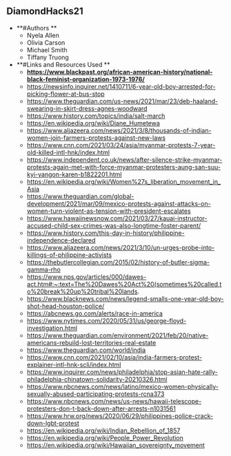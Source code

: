 ## DiamondHacks21
* **#Authors **
   * Nyela Allen
   * Olivia Carson
   * Michael Smith
   * Tiffany Truong  
* **#Links and Resources Used **
    * **https://www.blackpast.org/african-american-history/national-black-feminist-organization-1973-1976/**
    * https://newsinfo.inquirer.net/1410711/6-year-old-boy-arrested-for-picking-flower-at-bus-stop
    * https://www.theguardian.com/us-news/2021/mar/23/deb-haaland-swearing-in-skirt-dress-agnes-woodward
    * https://www.history.com/topics/india/salt-march
    * https://en.wikipedia.org/wiki/Diane_Humetewa
    * https://www.aljazeera.com/news/2021/3/8/thousands-of-indian-women-join-farmers-protests-against-new-laws
    * https://www.cnn.com/2021/03/24/asia/myanmar-protests-7-year-old-killed-intl-hnk/index.html
    * https://www.independent.co.uk/news/after-silence-strike-myanmar-protests-again-met-with-force-myanmar-protesters-aung-san-suu-kyi-yangon-karen-b1822201.html
    * https://en.wikipedia.org/wiki/Women%27s_liberation_movement_in_Asia
    * https://www.theguardian.com/global-development/2021/mar/09/mexico-protests-against-attacks-on-women-turn-violent-as-tension-with-president-escalates
    * https://www.hawaiinewsnow.com/2021/03/27/kauai-instructor-accused-child-sex-crimes-was-also-longtime-foster-parent/
    * https://www.history.com/this-day-in-history/philippine-independence-declared
    * https://www.aljazeera.com/news/2021/3/10/un-urges-probe-into-killings-of-philippine-activists
    * https://thebutlercollegian.com/2015/02/history-of-butler-sigma-gamma-rho
    * https://www.nps.gov/articles/000/dawes-act.htm#:~:text=The%20Dawes%20Act%20(sometimes%20called,to%20break%20up%20tribal%20lands.
    * https://www.blacknews.com/news/legend-smalls-one-year-old-boy-shot-head-houston-police/
    * https://abcnews.go.com/alerts/race-in-america
    * https://www.nytimes.com/2020/05/31/us/george-floyd-investigation.html
    * https://www.theguardian.com/environment/2021/feb/20/native-americans-rebuild-lost-territories-real-estate
    * https://www.theguardian.com/world/india
    * https://www.cnn.com/2021/02/10/asia/india-farmers-protest-explainer-intl-hnk-scli/index.html
    * https://www.inquirer.com/news/philadelphia/stop-asian-hate-rally-philadelphia-chinatown-solidarity-20210326.html
    * https://www.nbcnews.com/news/latino/mexico-women-physically-sexually-abused-participating-protests-rcna373
    * https://www.nbcnews.com/news/us-news/hawaii-telescope-protesters-don-t-back-down-after-arrests-n1031561
    * https://www.hrw.org/news/2020/06/29/philippines-police-crack-down-lgbt-protest
    * https://en.wikipedia.org/wiki/Indian_Rebellion_of_1857
    * https://en.wikipedia.org/wiki/People_Power_Revolution
    * https://en.wikipedia.org/wiki/Hawaiian_sovereignty_movement
